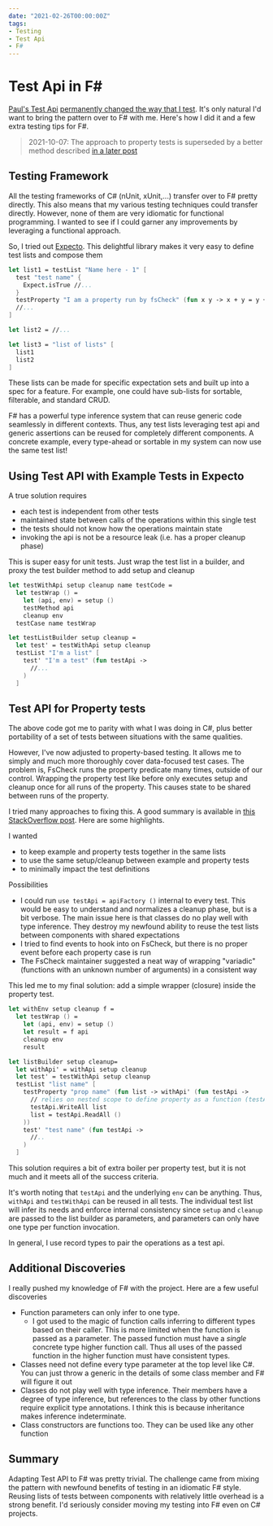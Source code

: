 ```yaml
---
date: "2021-02-26T00:00:00Z"
tags:
- Testing
- Test Api
- F#
---
```


# Test Api in F#

[Paul's Test Api](https://codewithspoon.com/2019/12/stop-corrupting-yourself-test-against-abstractions/) [permanently changed the way that I test](../posts/2020-08-21-Test-Api-InPractice.md). It's only natural I'd want to bring the pattern over to F# with me. Here's how I did it and a few extra testing tips for F#. 

> 2021-10-07: The approach to property tests is superseded by a better method described [in a later post](../posts/2021-10-08-TestApi-in-FSharp-revised.md)


## Testing Framework

All the testing frameworks of C# (nUnit, xUnit,...) transfer over to F# pretty directly. This also means that my various testing techniques could transfer directly. However, none of them are very idiomatic for functional programming. I wanted to see if I could garner any improvements by leveraging a functional approach.

So, I tried out [Expecto](https://github.com/haf/expecto). This delightful library makes it very easy to define test lists and compose them

```fsharp
let list1 = testList "Name here - 1" [
  test "test name" {
    Expect.isTrue //...
  }
  testProperty "I am a property run by fsCheck" (fun x y -> x + y = y + x)
  //...
]

let list2 = //...

let list3 = "list of lists" [
  list1
  list2
]
```

These lists can be made for specific expectation sets and built up into a spec for a feature. For example, one could have sub-lists for sortable, filterable, and standard CRUD. 

F# has a powerful type inference system that can reuse generic code seamlessly in different contexts. Thus, any test lists leveraging test api and generic assertions can be reused for completely different components. A concrete example, every type-ahead or sortable in my system can now use the same test list!

## Using Test API with Example Tests in Expecto
A true solution requires
- each test is independent from other tests
- maintained state between calls of the operations within this single test
- the tests should not know how the operations maintain state
- invoking the api is not be a resource leak (i.e. has a proper cleanup phase)

This is super easy for unit tests. Just wrap the test list in a builder, and proxy the test builder method to add setup and cleanup

```fsharp
let testWithApi setup cleanup name testCode = 
  let testWrap () =
    let (api, env) = setup ()
    testMethod api
    cleanup env 
  testCase name testWrap

let testListBuilder setup cleanup =
  let test' = testWithApi setup cleanup
  testList "I'm a list" [
    test' "I'm a test" (fun testApi -> 
      //...
    )
  ]
```

## Test API for Property tests

The above code got me to parity with what I was doing in C#, plus better portability of a set of tests between situations with the same qualities.

However, I've now adjusted to property-based testing. It allows me to simply and much more thoroughly cover data-focused test cases. 
The problem is, FsCheck runs the property predicate many times, outside of our control. Wrapping the property test like before only executes setup and cleanup once for all runs of the property. This causes state to be shared between runs of the property.

I tried many approaches to fixing this. A good summary is available in [this StackOverflow post](https://stackoverflow.com/questions/65401727). Here are some highlights.

I wanted 
- to keep example and property tests together in the same lists
- to use the same setup/cleanup between example and property tests
- to minimally impact the test definitions

Possibilities
- I could run `use testApi = apiFactory ()` internal to every test. This would be easy to understand and normalizes a cleanup phase, but is a bit verbose. The main issue here is that classes do no play well with type inference. They destroy my newfound ability to reuse the test lists between components with shared expectations
- I tried to find events to hook into on FsCheck, but there is no proper event before each property case is run
- The FsCheck maintainer suggested a neat way of wrapping "variadic" (functions with an unknown number of arguments) in a consistent way

This led me to my final solution: add a simple wrapper (closure) inside the property test. 

```fsharp
let withEnv setup cleanup f = 
  let testWrap () =
    let (api, env) = setup ()
    let result = f api
    cleanup env
    result

let listBuilder setup cleanup= 
  let withApi' = withApi setup cleanup 
  let test' = testWithApi setup cleanup
  testList "list name" [
    testProperty "prop name" (fun list -> withApi' (fun testApi ->
      // relies on nested scope to define property as a function (testApi -> bool)
      testApi.WriteAll list
      list = testApi.ReadAll ()
    ))
    test' "test name" (fun testApi -> 
      //..
    )
  ]
```

This solution requires a bit of extra boiler per property test, but it is not much and it meets all of the success criteria.

It's worth noting that `testApi` and the underlying `env` can be anything. Thus, `withApi` and `testWithApi` can be reused in all tests. The individual test list will infer its needs and enforce internal consistency since `setup` and `cleanup` are passed to the list builder as parameters, and parameters can only have one type per function invocation.

In general, I use record types to pair the operations as a test api.

## Additional Discoveries
I really pushed my knowledge of F# with the project. Here are a few useful discoveries
- Function parameters can only infer to one type. 
  - I got used to the magic of function calls inferring to different types based on their caller. This is more limited when the function is passed as a parameter. The passed function must have a *single* concrete type higher function call. Thus all uses of the passed function in the higher function must have consistent types.
- Classes need not define every type parameter at the top level like C#. You can just throw a generic in the details of some class member and F# will figure it out
- Classes do not play well with type inference. Their members have a degree of type inference, but references to the class by other functions require explicit type annotations. I think this is because inheritance makes inference indeterminate.
- Class constructors are functions too. They can be used like any other function


## Summary

Adapting Test API to F# was pretty trivial. The challenge came from mixing the pattern with newfound benefits of testing in an idiomatic F# style.
Reusing lists of tests between components with relatively little overhead is a strong benefit. I'd seriously consider moving my testing into F# even on C# projects.




